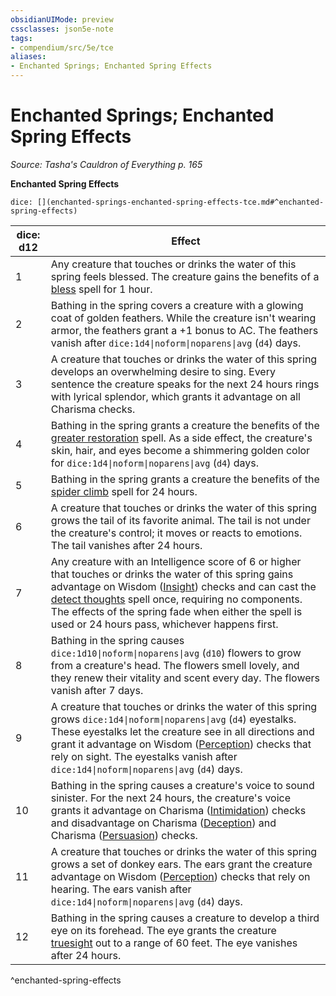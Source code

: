 ```yaml
---
obsidianUIMode: preview
cssclasses: json5e-note
tags:
- compendium/src/5e/tce
aliases:
- Enchanted Springs; Enchanted Spring Effects
---
```

# Enchanted Springs; Enchanted Spring Effects
*Source: Tasha's Cauldron of Everything p. 165* 

**Enchanted Spring Effects**

`dice: [](enchanted-springs-enchanted-spring-effects-tce.md#^enchanted-spring-effects)`

| dice: d12 | Effect |
|-----------|--------|
| 1 | Any creature that touches or drinks the water of this spring feels blessed. The creature gains the benefits of a [bless](/3-Mechanics/CLI/spells/bless-xphb.md) spell for 1 hour. |
| 2 | Bathing in the spring covers a creature with a glowing coat of golden feathers. While the creature isn't wearing armor, the feathers grant a +1 bonus to AC. The feathers vanish after `dice:1d4\|noform\|noparens\|avg` (`d4`) days. |
| 3 | A creature that touches or drinks the water of this spring develops an overwhelming desire to sing. Every sentence the creature speaks for the next 24 hours rings with lyrical splendor, which grants it advantage on all Charisma checks. |
| 4 | Bathing in the spring grants a creature the benefits of the [greater restoration](/3-Mechanics/CLI/spells/greater-restoration-xphb.md) spell. As a side effect, the creature's skin, hair, and eyes become a shimmering golden color for `dice:1d4\|noform\|noparens\|avg` (`d4`) days. |
| 5 | Bathing in the spring grants a creature the benefits of the [spider climb](/3-Mechanics/CLI/spells/spider-climb-xphb.md) spell for 24 hours. |
| 6 | A creature that touches or drinks the water of this spring grows the tail of its favorite animal. The tail is not under the creature's control; it moves or reacts to emotions. The tail vanishes after 24 hours. |
| 7 | Any creature with an Intelligence score of 6 or higher that touches or drinks the water of this spring gains advantage on Wisdom ([Insight](skills.md#Insight)) checks and can cast the [detect thoughts](/3-Mechanics/CLI/spells/detect-thoughts-xphb.md) spell once, requiring no components. The effects of the spring fade when either the spell is used or 24 hours pass, whichever happens first. |
| 8 | Bathing in the spring causes `dice:1d10\|noform\|noparens\|avg` (`d10`) flowers to grow from a creature's head. The flowers smell lovely, and they renew their vitality and scent every day. The flowers vanish after 7 days. |
| 9 | A creature that touches or drinks the water of this spring grows `dice:1d4\|noform\|noparens\|avg` (`d4`) eyestalks. These eyestalks let the creature see in all directions and grant it advantage on Wisdom ([Perception](skills.md#Perception)) checks that rely on sight. The eyestalks vanish after `dice:1d4\|noform\|noparens\|avg` (`d4`) days. |
| 10 | Bathing in the spring causes a creature's voice to sound sinister. For the next 24 hours, the creature's voice grants it advantage on Charisma ([Intimidation](skills.md#Intimidation)) checks and disadvantage on Charisma ([Deception](skills.md#Deception)) and Charisma ([Persuasion](skills.md#Persuasion)) checks. |
| 11 | A creature that touches or drinks the water of this spring grows a set of donkey ears. The ears grant the creature advantage on Wisdom ([Perception](skills.md#Perception)) checks that rely on hearing. The ears vanish after `dice:1d4\|noform\|noparens\|avg` (`d4`) days. |
| 12 | Bathing in the spring causes a creature to develop a third eye on its forehead. The eye grants the creature [truesight](senses.md#Truesight) out to a range of 60 feet. The eye vanishes after 24 hours. |
^enchanted-spring-effects